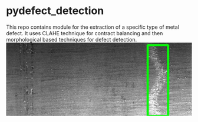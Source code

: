 # pydefect_detection
This repo contains module for the extraction of a specific type of metal defect. It uses CLAHE technique for contract balancing and then morphological based techniques for defect detection.
![Model Test Image](https://github.com/shubh-tiwari/pydefect_detection/blob/main/output_sample.jpg)
